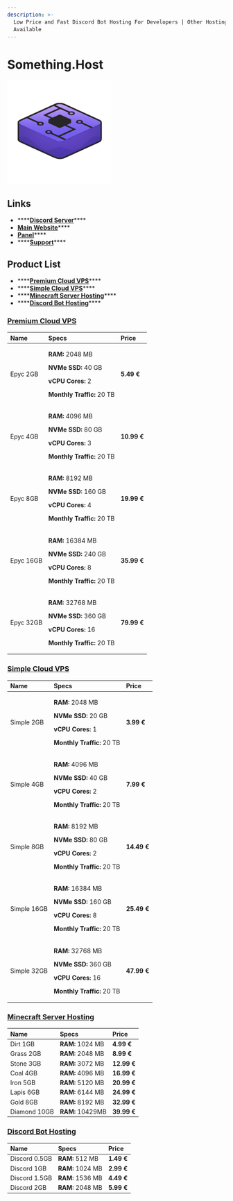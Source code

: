 ```yaml
---
description: >-
  Low Price and Fast Discord Bot Hosting For Developers | Other Hosting Services
  Available
---
```


# Something.Host

![](../../.gitbook/assets/somethinghostsmall.png)

## Links

* \*\*\*\*[**Discord Server**](http://discord.gg/hosting)\*\*\*\*
* [**Main Website**](https://something.host/)\*\*\*\*
* [**Panel**](https://cp.something.host/)\*\*\*\*
* \*\*\*\*[**Support**](https://support.something.host/en/)\*\*\*\*

## Product List

* \*\*\*\*[**Premium Cloud VPS**](somethinghost.md#premium-cloud-vps)\*\*\*\*
* \*\*\*\*[**Simple Cloud VPS**](somethinghost.md#simple-cloud-vps)\*\*\*\*
* \*\*\*\*[**Minecraft Server Hosting**](somethinghost.md#minecraft-server-hosting)\*\*\*\*
* \*\*\*\*[**Discord Bot Hosting**](somethinghost.md#discord-bot-hosting)\*\*\*\*

### [Premium Cloud VPS](https://cp.something.host/order/products/vps-premium)

<table>
  <thead>
    <tr>
      <th style="text-align:left">Name</th>
      <th style="text-align:left">Specs</th>
      <th style="text-align:left">Price</th>
    </tr>
  </thead>
  <tbody>
    <tr>
      <td style="text-align:left">Epyc 2GB</td>
      <td style="text-align:left">
        <p><b>RAM:</b> 2048 MB</p>
        <p><b>NVMe SSD:</b> 40 GB</p>
        <p><b>vCPU Cores:</b> 2</p>
        <p><b>Monthly Traffic:</b> 20 TB</p>
      </td>
      <td style="text-align:left"><b>5.49 &#x20AC;</b>
      </td>
    </tr>
    <tr>
      <td style="text-align:left">Epyc 4GB</td>
      <td style="text-align:left">
        <p><b>RAM:</b> 4096 MB</p>
        <p><b>NVMe SSD:</b> 80 GB</p>
        <p><b>vCPU Cores:</b> 3</p>
        <p><b>Monthly Traffic:</b> 20 TB</p>
      </td>
      <td style="text-align:left"><b>10.99 &#x20AC;</b>
      </td>
    </tr>
    <tr>
      <td style="text-align:left">Epyc 8GB</td>
      <td style="text-align:left">
        <p><b>RAM:</b> 8192 MB</p>
        <p><b>NVMe SSD:</b> 160 GB</p>
        <p><b>vCPU Cores:</b> 4</p>
        <p><b>Monthly Traffic:</b> 20 TB</p>
      </td>
      <td style="text-align:left"><b>19.99 &#x20AC;</b>
      </td>
    </tr>
    <tr>
      <td style="text-align:left">Epyc 16GB</td>
      <td style="text-align:left">
        <p><b>RAM:</b> 16384 MB</p>
        <p><b>NVMe SSD:</b> 240 GB</p>
        <p><b>vCPU Cores:</b> 8</p>
        <p><b>Monthly Traffic:</b> 20 TB</p>
      </td>
      <td style="text-align:left"><b>35.99 &#x20AC;</b>
      </td>
    </tr>
    <tr>
      <td style="text-align:left">Epyc 32GB</td>
      <td style="text-align:left">
        <p><b>RAM:</b> 32768 MB</p>
        <p><b>NVMe SSD:</b> 360 GB</p>
        <p><b>vCPU Cores:</b> 16</p>
        <p><b>Monthly Traffic:</b> 20 TB</p>
      </td>
      <td style="text-align:left"><b>79.99 &#x20AC;</b>
      </td>
    </tr>
  </tbody>
</table>

### [Simple Cloud VPS](https://cp.something.host/order/products/vps-simple)

<table>
  <thead>
    <tr>
      <th style="text-align:left">Name</th>
      <th style="text-align:left">Specs</th>
      <th style="text-align:left">Price</th>
    </tr>
  </thead>
  <tbody>
    <tr>
      <td style="text-align:left">Simple 2GB</td>
      <td style="text-align:left">
        <p><b>RAM:</b> 2048 MB</p>
        <p><b>NVMe SSD:</b> 20 GB</p>
        <p><b>vCPU Cores:</b> 1</p>
        <p><b>Monthly Traffic:</b> 20 TB</p>
      </td>
      <td style="text-align:left"><b>3.99 &#x20AC;</b>
      </td>
    </tr>
    <tr>
      <td style="text-align:left">Simple 4GB</td>
      <td style="text-align:left">
        <p><b>RAM:</b> 4096 MB</p>
        <p><b>NVMe SSD:</b> 40 GB</p>
        <p><b>vCPU Cores:</b> 2</p>
        <p><b>Monthly Traffic:</b> 20 TB</p>
      </td>
      <td style="text-align:left"><b>7.99 &#x20AC;</b>
      </td>
    </tr>
    <tr>
      <td style="text-align:left">Simple 8GB</td>
      <td style="text-align:left">
        <p><b>RAM:</b> 8192 MB</p>
        <p><b>NVMe SSD:</b> 80 GB</p>
        <p><b>vCPU Cores:</b> 2</p>
        <p><b>Monthly Traffic:</b> 20 TB</p>
      </td>
      <td style="text-align:left"><b>14.49 &#x20AC;</b>
      </td>
    </tr>
    <tr>
      <td style="text-align:left">Simple 16GB</td>
      <td style="text-align:left">
        <p><b>RAM:</b> 16384 MB</p>
        <p><b>NVMe SSD:</b> 160 GB</p>
        <p><b>vCPU Cores:</b> 8</p>
        <p><b>Monthly Traffic:</b> 20 TB</p>
      </td>
      <td style="text-align:left"><b>25.49 &#x20AC;</b>
      </td>
    </tr>
    <tr>
      <td style="text-align:left">Simple 32GB</td>
      <td style="text-align:left">
        <p><b>RAM:</b> 32768 MB</p>
        <p><b>NVMe SSD:</b> 360 GB</p>
        <p><b>vCPU Cores:</b> 16</p>
        <p><b>Monthly Traffic:</b> 20 TB</p>
      </td>
      <td style="text-align:left"><b>47.99 &#x20AC;</b>
      </td>
    </tr>
  </tbody>
</table>

### [Minecraft Server Hosting](https://cp.something.host/order/products/minecraft)

| Name | Specs | Price |
| :--- | :--- | :--- |
| Dirt 1GB | **RAM:** 1024 MB | **4.99 €** |
| Grass 2GB | **RAM:** 2048 MB | **8.99 €** |
| Stone 3GB | **RAM:** 3072 MB | **12.99 €** |
| Coal 4GB | **RAM:** 4096 MB | **16.99 €** |
| Iron 5GB | **RAM:** 5120 MB | **20.99 €** |
| Lapis 6GB | **RAM:** 6144 MB | **24.99 €** |
| Gold 8GB | **RAM:** 8192 MB | **32.99 €** |
| Diamond 10GB | **RAM:** 10429MB | **39.99 €** |

### [Discord Bot Hosting](https://cp.something.host/order/products/discord)

| Name | Specs | Price |
| :--- | :--- | :--- |
| Discord 0.5GB | **RAM:** 512 MB | **1.49 €** |
| Discord 1GB | **RAM:** 1024 MB | **2.99 €** |
| Discord 1.5GB | **RAM:** 1536 MB | **4.49 €** |
| Discord 2GB | **RAM:** 2048 MB | **5.99 €** |

